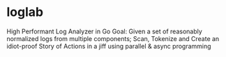 # loglab
High Performant Log Analyzer in Go
Goal: Given a set of reasonably normalized logs from multiple components; Scan, Tokenize and Create an idiot-proof Story of Actions in a jiff using parallel & async programming
